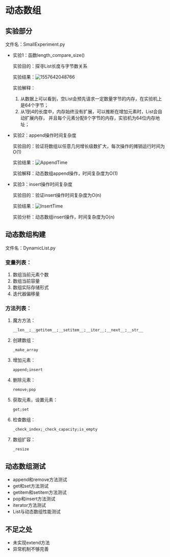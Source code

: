 # 动态数组

## 实验部分

文件名：SmallExperiment.py

- 实验1：函数length_compare_size()

  实验目的：探寻List长度与字节数关系

  实验结果：![1557642048766](G:\python\Algorithms\datastructure\array\arraylist\python\LengthBytes.png)

  实验解释：

  1. 从数据上可以看到，空List会预先请求一定数量字节的内存，在实验机上是64个字节；
  2.  从1到4的长度中，内存始终没有扩展，可以推断在增加元素时，List会自动扩展内存， 并且每个元素分配8个字节的内存，实验机为64位内存地址；

- 实验2：append操作时间复杂度

  实验目的：验证将数组以任意几何增长级数扩大，每次操作的摊销运行时间为O(1)

  实验结果：![AppendTime](G:\python\Algorithms\datastructure\array\arraylist\python\AppendTime.png)

  实验解释：动态数组append操作，时间复杂度为O(1)

- 实验3：insert操作时间复杂度

  实验目的：验证insert操作时间复杂度为O(n)

  实验结果：![InsertTime](G:\python\Algorithms\datastructure\array\arraylist\python\InsertTime.png)

  实验分析：动态数组insert操作，时间复杂度为O(n)



## 动态数组构建

文件名：DynamicList.py

### 变量列表：

1. 数组当前元素个数
2. 数组当前容量
3. 数组实际存储形式
4. 迭代器偏移量

### 方法列表：

1. 魔方方法：

   `__len__;__getitem__;__setitem__;__iter__;__next__;__str__`

2. 创建数组：

   `_make_array`

3. 增加元素：

   `append;insert`

4. 删除元素：

   `remove;pop`

5. 获取元素，设置元素：

   `get;set`

6. 检查数组：

   `_check_index;_check_capacity;is_empty`

7. 数组扩容：

   `_resize`

   

## 动态数组测试

- append和remove方法测试
- get和set方法测试
- getitem和setitem方法测试
- pop和insert方法测试
- iterator方法测试
- List与动态数组性能测试



## 不足之处

- 未实现extend方法
- 异常机制不够完善

